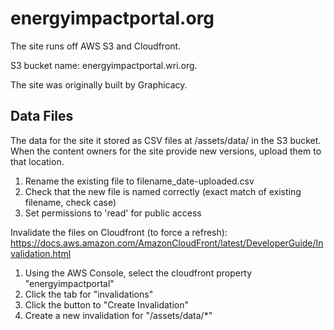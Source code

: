 energyimpactportal.org
======================

The site runs off AWS S3 and Cloudfront.

S3 bucket name: energyimpactportal.wri.org.

The site was originally built by Graphicacy.

Data Files
----------

The data for the site it stored as CSV files at /assets/data/ in the S3 bucket. When the content owners for the site provide new versions, upload them to that location.

1. Rename the existing file to filename_date-uploaded.csv
2. Check that the new file is named correctly (exact match of existing filename, check case)
3. Set permissions to 'read' for public access

Invalidate the files on Cloudfront (to force a refresh): https://docs.aws.amazon.com/AmazonCloudFront/latest/DeveloperGuide/Invalidation.html 

1. Using the AWS Console, select the cloudfront property "energyimpactportal"
2. Click the tab for "invalidations"
3. Click the button to "Create Invalidation"
4. Create a new invalidation for "/assets/data/*"
